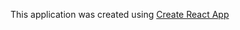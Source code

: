 This application was created using [Create React App](https://github.com/facebookincubator/create-react-app)
